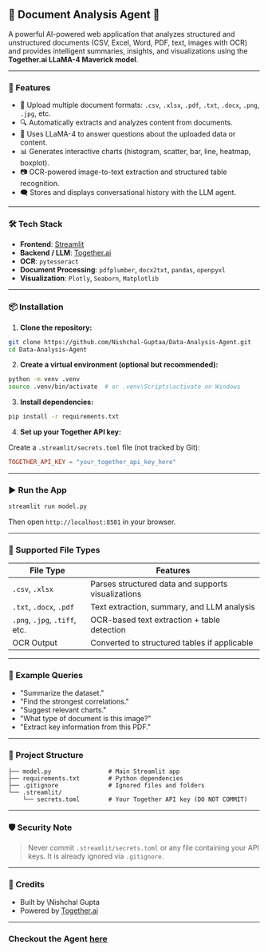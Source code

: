 ## 📄 Document Analysis Agent 🤖

A powerful AI-powered web application that analyzes structured and unstructured documents (CSV, Excel, Word, PDF, text, images with OCR) and provides intelligent summaries, insights, and visualizations using the **Together.ai LLaMA-4 Maverick model**.

---

### 🚀 Features

* 📁 Upload multiple document formats: `.csv`, `.xlsx`, `.pdf`, `.txt`, `.docx`, `.png`, `.jpg`, etc.
* 🔍 Automatically extracts and analyzes content from documents.
* 🧠 Uses LLaMA-4 to answer questions about the uploaded data or content.
* 📊 Generates interactive charts (histogram, scatter, bar, line, heatmap, boxplot).
* 📷 OCR-powered image-to-text extraction and structured table recognition.
* 🗨️ Stores and displays conversational history with the LLM agent.

---

### 🛠️ Tech Stack

* **Frontend**: [Streamlit](https://streamlit.io/)
* **Backend / LLM**: [Together.ai](https://www.together.ai/)
* **OCR**: `pytesseract`
* **Document Processing**: `pdfplumber`, `docx2txt`, `pandas`, `openpyxl`
* **Visualization**: `Plotly`, `Seaborn`, `Matplotlib`

---

### 📦 Installation

1. **Clone the repository:**

```bash
git clone https://github.com/Nishchal-Guptaa/Data-Analysis-Agent.git
cd Data-Analysis-Agent
```

2. **Create a virtual environment (optional but recommended):**

```bash
python -m venv .venv
source .venv/bin/activate  # or .venv\Scripts\activate on Windows
```

3. **Install dependencies:**

```bash
pip install -r requirements.txt
```

4. **Set up your Together API key:**

Create a `.streamlit/secrets.toml` file (not tracked by Git):

```toml
TOGETHER_API_KEY = "your_together_api_key_here"
```

---

### ▶️ Run the App

```bash
streamlit run model.py
```

Then open `http://localhost:8501` in your browser.

---

### 🧪 Supported File Types

| File Type                     | Features                                           |
| ----------------------------- | -------------------------------------------------- |
| `.csv`, `.xlsx`               | Parses structured data and supports visualizations |
| `.txt`, `.docx`, `.pdf`       | Text extraction, summary, and LLM analysis         |
| `.png`, `.jpg`, `.tiff`, etc. | OCR-based text extraction + table detection        |
| OCR Output                    | Converted to structured tables if applicable       |

---

### 🧠 Example Queries

* "Summarize the dataset."
* "Find the strongest correlations."
* "Suggest relevant charts."
* "What type of document is this image?"
* "Extract key information from this PDF."

---

### 📂 Project Structure

```
├── model.py                # Main Streamlit app
├── requirements.txt        # Python dependencies
├── .gitignore              # Ignored files and folders
└── .streamlit/
    └── secrets.toml        # Your Together API key (DO NOT COMMIT)
```

---

### 🛡️ Security Note

> Never commit `.streamlit/secrets.toml` or any file containing your API keys. It is already ignored via `.gitignore`.

---

### 🙌 Credits

* Built by \Nishchal Gupta
* Powered by [Together.ai](https://www.together.ai/)

---

### Checkout the Agent [here](https://data-analysis-agent-jwgkfarf964ru9vlkdfhst.streamlit.app/)
